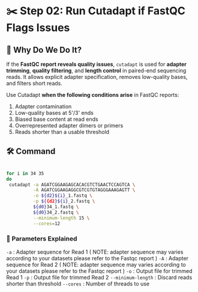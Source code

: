 # ✂️ Step 02: Run Cutadapt if FastQC Flags Issues

## 🎯 Why Do We Do It?
If the **FastQC report reveals quality issues**, `cutadapt` is used for **adapter trimming**, **quality filtering**, and **length control** in paired-end sequencing reads. It allows explicit adapter specification, removes low-quality bases, and filters short reads.

Use Cutadapt **when the following conditions arise** in FastQC reports:
1. Adapter contamination  
2. Low-quality bases at 5'/3' ends  
3. Biased base content at read ends  
4. Overrepresented adapter dimers or primers  
5. Reads shorter than a usable threshold  

## 🛠️ Command

```bash

for i in 34 35
do 
 cutadapt -a AGATCGGAAGAGCACACGTCTGAACTCCAGTCA \
          -A AGATCGGAAGAGGCGTCGTGTAGGGAAAGAGTT \
          -o ${d2}${i}_1.fastq \
          -p ${{d2}${i}_2.fastq \
          ${d0}34_1.fastq \
          ${d0}34_2.fastq \
          --minimum-length 15 \
          --cores=12
```

### 🧾 Parameters Explained 
```-a``` : Adapter sequence for Read 1 ( NOTE: adapter sequence may varies according to your datasets please refer to the Fastqc report ) 
```-A``` : Adapter sequence for Read 2 ( NOTE: adapter sequence may varies according to your datasets please refer to the Fastqc report ) 
```-o``` : Output file for trimmed Read 1 
```-p``` : Output file for trimmed Read 2 
```--minimum-length``` : Discard reads shorter than threshold 
```--cores``` : Number of threads to use 
